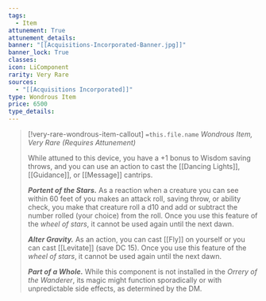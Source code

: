 ```yaml
---
tags:
  - Item
attunement: True
attunement_details: 
banner: "[[Acquisitions-Incorporated-Banner.jpg]]"
banner_lock: True
classes:
icon: LiComponent
rarity: Very Rare
sources:
  - "[[Acquisitions Incorporated]]"
type: Wondrous Item
price: 6500
type_details: 
---
```

>[!very-rare-wondrous-item-callout] `=this.file.name`
>*Wondrous Item, Very Rare (Requires Attunement)*
>
>While attuned to this device, you have a +1 bonus to Wisdom saving throws, and you can use an action to cast the [[Dancing Lights]], [[Guidance]], or [[Message]] cantrips.
>
>***Portent of the Stars.*** As a reaction when a creature you can see within 60 feet of you makes an attack roll, saving throw, or ability check, you make that creature roll a d10 and add or subtract the number rolled (your choice) from the roll. Once you use this feature of the *wheel of stars*, it cannot be used again until the next dawn.
>
>***Alter Gravity.*** As an action, you can cast [[Fly]] on yourself or you can cast [[Levitate]] (save DC 15). Once you use this feature of the *wheel of stars*, it cannot be used again until the next dawn.
>
>***Part of a Whole.*** While this component is not installed in the *Orrery of the Wanderer*, its magic might function sporadically or with unpredictable side effects, as determined by the DM.
>
>
